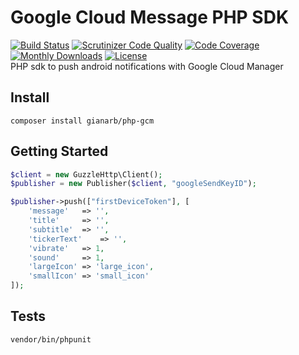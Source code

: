 # Google Cloud Message PHP SDK
[![Build Status](https://travis-ci.org/gianarb/php-gcm.svg)](https://travis-ci.org/gianarb/php-gcm)
[![Scrutinizer Code Quality](https://scrutinizer-ci.com/g/gianarb/php-gcm/badges/quality-score.png?b=master)](https://scrutinizer-ci.com/g/gianarb/php-gcm/?branch=master)
[![Code Coverage](https://scrutinizer-ci.com/g/gianarb/php-gcm/badges/coverage.png?b=master)](https://scrutinizer-ci.com/g/gianarb/php-gcm/?branch=master)
[![Monthly Downloads](https://poser.pugx.org/gianarb/php-gcm/d/monthly)](https://packagist.org/packages/gianarb/php-gcm)
[![License](https://poser.pugx.org/gianarb/php-gcm/license)](https://packagist.org/packages/gianarb/php-gcm)  
PHP sdk to push android notifications with Google Cloud Manager

## Install
```
composer install gianarb/php-gcm
```

## Getting Started
```php
$client = new GuzzleHttp\Client();
$publisher = new Publisher($client, "googleSendKeyID");

$publisher->push(["firstDeviceToken"], [
    'message'   => '',
    'title'     => '',
    'subtitle'  => '',
    'tickerText'    => '',
    'vibrate'   => 1,
    'sound'     => 1,
    'largeIcon' => 'large_icon',
    'smallIcon' => 'small_icon'
]);
```

## Tests
```
vendor/bin/phpunit
```
